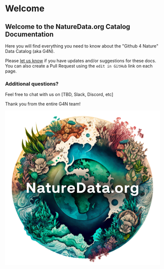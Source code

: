 # Welcome

## Welcome to the  NatureData.org Catalog Documentation

Here you will find everything you need to know about the "Github 4 Nature" Data Catalog (aka G4N).

Please [let us know](mailto:hello@mrvcollective.org) if you have updates and/or suggestions for these docs. You can also create a Pull Request using the `edit in GitHub` link on each page.

### Additional questions?

Feel free to chat with us on \[TBD, Slack, Discord, etc]

Thank you from the entire G4N team!

<img src=".gitbook/assets/site (1).png" alt="" data-size="original">

